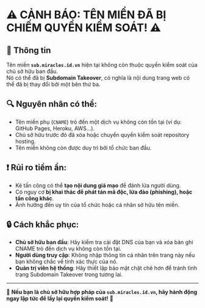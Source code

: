 # ⚠️ CẢNH BÁO: TÊN MIỀN ĐÃ BỊ CHIẾM QUYỀN KIỂM SOÁT! ⚠️

## 📌 Thông tin
Tên miền **`sub.miracles.id.vn`** hiện tại không còn thuộc quyền kiểm soát của chủ sở hữu ban đầu.  
Nó có thể đã bị **Subdomain Takeover**, có nghĩa là nội dung trang web có thể đã bị thay đổi bởi một bên thứ ba.  

## 🔍 Nguyên nhân có thể:
- Tên miền phụ (`CNAME`) trỏ đến một dịch vụ không còn tồn tại (ví dụ: GitHub Pages, Heroku, AWS...).
- Chủ sở hữu trước đó đã xóa hoặc chuyển quyền kiểm soát repository hosting.
- Tên miền không còn được duy trì bởi tổ chức ban đầu.

## ❗️ Rủi ro tiềm ẩn:
- Kẻ tấn công có thể **tạo nội dung giả mạo** để đánh lừa người dùng.
- Có nguy cơ **bị khai thác để phát tán mã độc, lừa đảo (phishing), hoặc tấn công khác**.
- Ảnh hưởng đến uy tín của tổ chức hoặc cá nhân sở hữu tên miền.

## 🔒 Cách khắc phục:
- **Chủ sở hữu ban đầu**: Hãy kiểm tra cài đặt DNS của bạn và xóa bản ghi CNAME trỏ đến dịch vụ không còn tồn tại.
- **Người dùng truy cập**: Không nhập thông tin cá nhân trên trang này nếu bạn không chắc về tính xác thực của nó.
- **Quản trị viên hệ thống**: Hãy thiết lập bảo mật chặt chẽ hơn để tránh tình trạng Subdomain Takeover trong tương lai.

---

🚨 **Nếu bạn là chủ sở hữu hợp pháp của `sub.miracles.id.vn`, hãy hành động ngay lập tức để lấy lại quyền kiểm soát!** 🚨  
